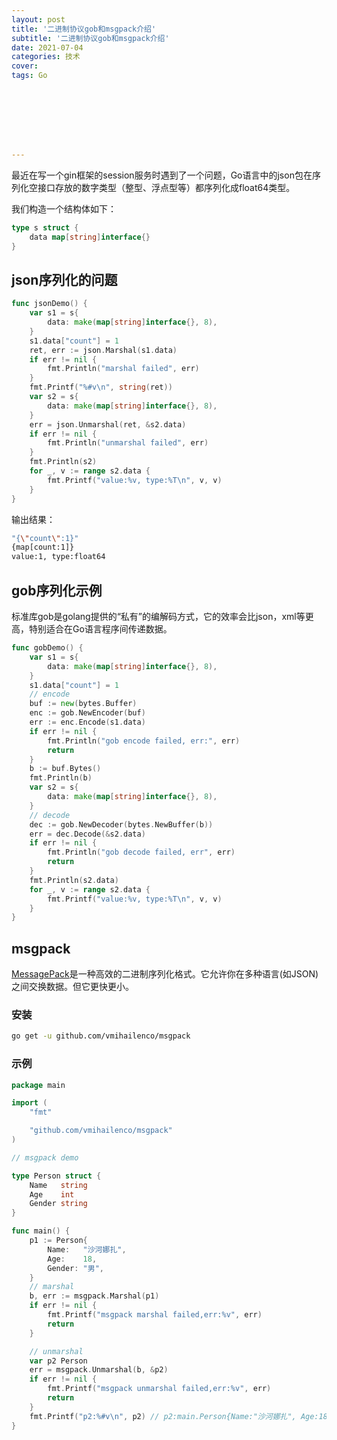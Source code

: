 ```yaml
---
layout: post
title: '二进制协议gob和msgpack介绍'
subtitle: '二进制协议gob和msgpack介绍'
date: 2021-07-04
categories: 技术
cover: 
tags: Go








---
```




最近在写一个gin框架的session服务时遇到了一个问题，Go语言中的json包在序列化空接口存放的数字类型（整型、浮点型等）都序列化成float64类型。

我们构造一个结构体如下：

```go
type s struct {
	data map[string]interface{}
}
```

## json序列化的问题

```go
func jsonDemo() {
	var s1 = s{
		data: make(map[string]interface{}, 8),
	}
	s1.data["count"] = 1
	ret, err := json.Marshal(s1.data)
	if err != nil {
		fmt.Println("marshal failed", err)
	}
	fmt.Printf("%#v\n", string(ret))
	var s2 = s{
		data: make(map[string]interface{}, 8),
	}
	err = json.Unmarshal(ret, &s2.data)
	if err != nil {
		fmt.Println("unmarshal failed", err)
	}
	fmt.Println(s2)
	for _, v := range s2.data {
		fmt.Printf("value:%v, type:%T\n", v, v)
	}
}
```

输出结果：

```bash
"{\"count\":1}"
{map[count:1]}
value:1, type:float64
```

## gob序列化示例

标准库gob是golang提供的“私有”的编解码方式，它的效率会比json，xml等更高，特别适合在Go语言程序间传递数据。

```go
func gobDemo() {
	var s1 = s{
		data: make(map[string]interface{}, 8),
	}
	s1.data["count"] = 1
	// encode
	buf := new(bytes.Buffer)
	enc := gob.NewEncoder(buf)
	err := enc.Encode(s1.data)
	if err != nil {
		fmt.Println("gob encode failed, err:", err)
		return
	}
	b := buf.Bytes()
	fmt.Println(b)
	var s2 = s{
		data: make(map[string]interface{}, 8),
	}
	// decode
	dec := gob.NewDecoder(bytes.NewBuffer(b))
	err = dec.Decode(&s2.data)
	if err != nil {
		fmt.Println("gob decode failed, err", err)
		return
	}
	fmt.Println(s2.data)
	for _, v := range s2.data {
		fmt.Printf("value:%v, type:%T\n", v, v)
	}
}
```

## msgpack

[MessagePack](https://msgpack.org/)是一种高效的二进制序列化格式。它允许你在多种语言(如JSON)之间交换数据。但它更快更小。

### 安装

```bash
go get -u github.com/vmihailenco/msgpack
```

### 示例

```go
package main

import (
	"fmt"

	"github.com/vmihailenco/msgpack"
)

// msgpack demo

type Person struct {
	Name   string
	Age    int
	Gender string
}

func main() {
	p1 := Person{
		Name:   "沙河娜扎",
		Age:    18,
		Gender: "男",
	}
	// marshal
	b, err := msgpack.Marshal(p1)
	if err != nil {
		fmt.Printf("msgpack marshal failed,err:%v", err)
		return
	}

	// unmarshal
	var p2 Person
	err = msgpack.Unmarshal(b, &p2)
	if err != nil {
		fmt.Printf("msgpack unmarshal failed,err:%v", err)
		return
	}
	fmt.Printf("p2:%#v\n", p2) // p2:main.Person{Name:"沙河娜扎", Age:18, Gender:"男"}
}
```

